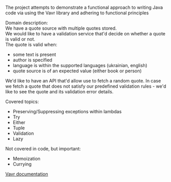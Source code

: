 The project attempts to demonstrate a functional approach to writing Java code via using the Vavr library and adhering to functional principles

Domain description:   
We have a quote source with multiple quotes stored.   
We would like to have a validation service that'd decide on whether a quote is valid or not.  
The quote is valid when:

* some text is present
* author is specified
* language is within the supported languages (ukrainian, english)
* quote source is of an expected value (either book or person)

We'd like to have an API that'd allow use to fetch a random quote. In case we fetch a quote that does not satisfy our
predefined validation rules - we'd like to see the quote and its validation error details.

Covered topics:

* Preserving/Suppressing exceptions within lambdas
* Try
* Either
* Tuple
* Validation
* Lazy

Not covered in code, but important:

* Memoization
* Currying

[Vavr documentation](https://docs.vavr.io/#_introduction)